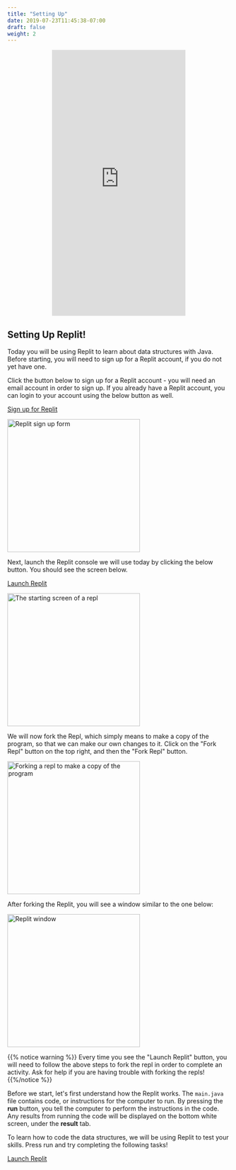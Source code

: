 ```yaml
---
title: "Setting Up"
date: 2019-07-23T11:45:38-07:00
draft: false
weight: 2
---
```


<p style="text-align: center;"><iframe width="60%" height="600px" src="https://www.youtube.com/embed/hc_MI3aNF3U" frameborder="0" allow="accelerometer; autoplay; clipboard-write; encrypted-media; gyroscope; picture-in-picture" allowfullscreen></iframe></p>

<!--<link rel="stylesheet" href="../../style.css">-->

## Setting Up Replit!

Today you will be using Replit to learn about data structures with Java. Before starting, you will need to sign up for a Replit account, if you do not yet have one. 

Click the button below to sign up for a Replit account - you will need an email account in order to sign up. If you already have a Replit account, you can login to your account using the below button as well.

<a class="my-2 mx-4 btn btn-info" href="https://replit.com/signup" target="_blank">Sign up for Replit</a>

<img src="../img/replit-signup.png" height="300" alt="Replit sign up form" />

Next, launch the Replit console we will use today by clicking the below button. You should see the screen below.

<a class="my-2 mx-4 btn btn-info" href="https://replit.com/@nuevofoundation/HelloWorld" target="_blank">Launch Replit</a>

<img src="../img/replit-start-screen.png" height="300" alt="The starting screen of a repl" />

We will now fork the Repl, which simply means to make a copy of the program, so that we can make our own changes to it. Click on the "Fork Repl" button on the top right, and then the "Fork Repl" button.

<img src="../img/replit-fork.png" height="300" alt="Forking a repl to make a copy of the program" />

After forking the Replit, you will see a window similar to the one below:

<img src="../img/replit-window.png" height="300" alt="Replit window" />

{{% notice warning %}}
Every time you see the "Launch Replit" button, you will need to follow the above steps to fork the repl in order to complete an activity. Ask for help if you are having trouble with forking the repls!
{{%/notice %}}

Before we start, let's first understand how the Replit works. The `main.java` file contains code, or instructions for the computer to run. By pressing the **run** button, you tell the computer to perform the instructions in the code. Any results from running the code will be displayed on the bottom white screen, under the **result** tab.

To learn how to code the data structures, we will be using Replit to test your skills. Press run and try completing the following tasks!

<a class="my-2 mx-4 btn btn-info" href="https://replit.com/@nuevofoundation/introduction" target="_blank">Launch Replit</a>